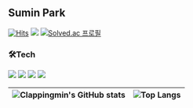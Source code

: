 ## Sumin Park
<!-- ![header](https://capsule-render.vercel.app/api?type=waving&color=auto&text=%20SuminPark%20%20&height=200&fontSize=100)  -->
<!-- - 📘 I graduated from [Yeungnam University](http://www.yu.ac.kr/_korean/main/index.php).
- 🌱 I’m currently learning Python, Django, Algorithm, Kotlin, Android -->

<!-- solved.ac -->
<!-- [![solved.ac tier](http://mazassumnida.wtf/api/v2/generate_badge?boj=clappingmin)](https://solved.ac/clappingmin)  -->

<!-- 히트수, 블로그 뱃지, solve.ac -->
[![Hits](https://hits.seeyoufarm.com/api/count/incr/badge.svg?url=https%3A%2F%2Fgithub.com%2Fclappingmin&count_bg=%2339A0D1&title_bg=%2398999C&icon=&icon_color=%23E7E7E7&title=hits&edge_flat=false)](https://hits.seeyoufarm.com)  <a href="https://greenteacreamfrappuccino.tistory.com/"><img src="https://img.shields.io/badge/-Tech%20Blog-%23000"></a> 
[![Solved.ac
프로필](http://mazassumnida.wtf/api/mini/generate_badge?boj=clappingmin)](https://solved.ac/clappingmin)  

    
### 🛠Tech
<img src="https://img.shields.io/badge/HTML5-E34F26?style=for-the-badge&logo=HTML5&logoColor=white"/> <img src="https://img.shields.io/badge/CSS3-1572B6?style=for-the-badge&logo=CSS3&logoColor=white"/> <img src="https://img.shields.io/badge/JavaScript-F7DF1E?style=for-the-badge&logo=JavaScript&logoColor=black"/> <img src="https://img.shields.io/badge/React-61DAFB?style=for-the-badge&logo=React&logoColor=black"/>  

<!-- 깃 상태 표시 -->
| ![Clappingmin's GitHub stats](https://github-readme-stats.vercel.app/api?username=clappingmin&show_icons=true&theme=graywhite&hide_border=true) | ![Top Langs](https://github-readme-stats.vercel.app/api/top-langs/?username=clappingmin&layout=compact&theme=graywhite&hide_border=true) |
|:--------|:--------:|
